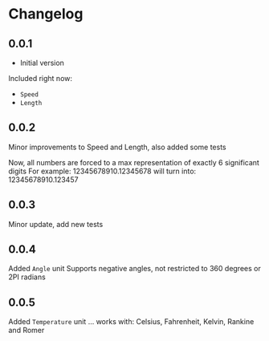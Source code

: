 # Changelog

## 0.0.1

- Initial version

Included right now:

- `Speed`
- `Length`

## 0.0.2

Minor improvements to Speed and Length, also added some tests

Now, all numbers are forced to a max representation of exactly 6 significant digits
For example: 12345678910.12345678 will turn into: 12345678910.123457

## 0.0.3

Minor update, add new tests

## 0.0.4

Added `Angle` unit
  Supports negative angles, not restricted to 360 degrees or 2PI radians

## 0.0.5
Added `Temperature` unit ... works with:
  Celsius, Fahrenheit, Kelvin, Rankine and Romer